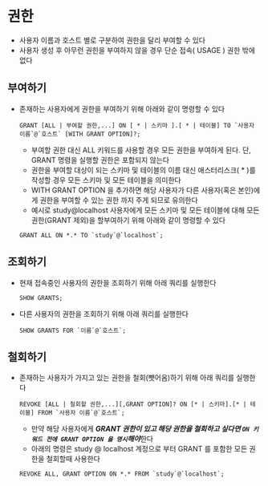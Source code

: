# 권한
* 사용자 이름과 호스트 별로 구분하여 권한을 달리 부여할 수 있다
* 사용자 생성 후 아무런 권힌을 부여하지 않을 경우 단순 접속( USAGE ) 권한 밖에 없다
## 부여하기
* 존재하는 사용자에게 권한을 부여하기 위해 아래와 같이 명령할 수 있다
    ```
    GRANT [ALL | 부여할 권한,...] ON [ * | 스키마 ].[ * | 테이블] TO `사용자 이름`@`호스트` [WITH GRANT OPTION]?;
    ```
    * 부여할 권한 대신 ALL 키워드를 사용할 경우 모든 권한을 부여하게 된다. 단, GRANT 명령을 실행할 권한은 포함되지 않는다
    * 권한을 부여할 대상이 되는 스키마 및 테이블의 이름 대신 애스터리스크( * )를 작성할 경우 모든 스키마 및 모든 테이블을  의미한다
    * WITH GRANT OPTION 을 추가하면 해당 사용자가 다른 사용자(혹은 본인)에게 권한을 부여할 수 있는 권한 까지 주게 되므로 유의한다
    * 예시로 study@localhost 사용자에게 모든 스키마 및 모든 테이블에 대해 모든 권한(GRANT 제외)을 할부여하기 위해 아래와 같이 명령할 수 있다
    ```
    GRANT ALL ON *.* TO `study`@`localhost`;
    ``` 
## 조회하기
* 현재 접속중인 사용자의 권한을 조회하기 위해 아래 쿼리를 실행한다
    ```
    SHOW GRANTS;
    ```
* 다른 사용자의 권한을 조회하기 위해 아래 쿼리를 실행한다
    ```
    SHOW GRANTS FOR `이름`@`호스트`;
    ```

## 철회하기
* 존재하는 사용자가 가지고 있는 권한을 철회(뺏어옴)하기 위해 아래 쿼리를 실행한다
    ```
    REVOKE [ALL | 철회할 권한,...][,GRANT OPTION]? ON [* | 스키마].[* | 테이블] FROM `사용자 이름`@`호스트`;
    ``` 
    * 만약 해당 사용자에게 ***GRANT 권한이 있고 해당 권한을 철회하고 싶다면 `ON 키워드 전에 GRANT OPTION 을 명시`해야***한다
    * 아래의 명령은 study @ localhost 계정으로 부터 GRANT 를 포함한 모든 권한을 철회할때 사용한다
    ```
    REVOKE ALL, GRANT OPTION ON *.* FROM `study`@`localhost`;
    ```